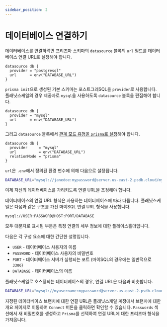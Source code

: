 ```yaml
---
sidebar_position: 2
---
```


# 데이터베이스 연결하기

데이터베이스를 연결하려면 프리즈마 스키마의 `datasource` 블록의 `url` 필드를 데이터베이스 연결 URL로 설정해야 합니다.

```prisma title="prisma/schema.prisma"
datasource db {
  provider = "postgresql"
  url      = env("DATABASE_URL")
}
```

`prisma init`으로 생성된 기본 스키마는 포스트그레SQL을 `provider`로 사용합니다. 플래닛스케일의 경우 제공자로 `mysql`을 사용하도록 `datasource` 블록을 편집해야 합니다.

```prisma title="prisma/schema.prisma" {1}
datasource db {
  provider = "mysql"
  url      = env("DATABASE_URL")
}
```

그리고 `datasource` 블록에서 [관계 모드 유형을 `prisma`로 설정](https://www.prisma.io/docs/concepts/components/prisma-schema/relations/relation-mode#emulate-relations-in-prisma-with-the-prisma-relation-mode)해야 합니다.

```prisma title="schema.prisma" {3}
datasource db {
  provider     = "mysql"
  url          = env("DATABASE_URL")
  relationMode = "prisma"
}
```

`url`은 `.env`에서 정의된 환경 변수에 의해 다음으로 설정됩니다.

```bash title=".env"
DATABASE_URL="mysql://janedoe:mypassword@server.us-east-2.psdb.cloud/mydb?sslaccept=strict"
```

이제 자신의 데이터베이스를 가리키도록 연결 URL을 조정해야 합니다.

데이터베이스의 연결 URL 형식은 사용하는 데이터베이스에 따라 다릅니다. 플래닛스케일은 다음과 같은 구조를 가진 마이SQL 연결 URL 형식을 사용합니다.

```
mysql://USER:PASSWORD@HOST:PORT/DATABASE
```

모두 대문자로 표시된 부분은 특정 연결의 세부 정보에 대한 플레이스홀더입니다.

다음은 각 구성 요소에 대한 간단한 설명입니다.

- `USER` - 데이터베이스 사용자의 이름
- `PASSWORD` - 데이터베이스 사용자의 비밀번호
- `PORT` - 데이터베이스 서버가 실행되는 포트 (마이SQL의 경우에는 일반적으로 `3306`)
- `DATABASE` - 데이터베이스의 이름

플래닛스케일로 호스팅되는 데이터베이스의 경우, 연결 URL은 다음과 비슷합니다.

```bash title=".env"
DATABASE_URL="mysql://myusername:mypassword@server.us-east-2.psdb.cloud/mydb?sslaccept=strict"
```

지정된 데이터베이스 브랜치에 대한 연결 URL은 플래닛스케일 계정에서 브랜치에 대한 개요 페이지로 이동하여 `Connect` 버튼을 클릭하면 확인할 수 있습니다. `Passwords` 섹션에서 새 비밀번호를 생성하고 `Prisma`를 선택하여 연결 URL에 대한 프리즈마 형식을 가져옵니다.

